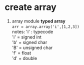 # create array   
1. array module
**typed array**   
```arr = array.array('i',[1,2,3])```   
notes: 'i' : typecode  
'i' = signed int  
'b' = signed char  
'B' = unsigned char  
'f' = float  
'd' = double
